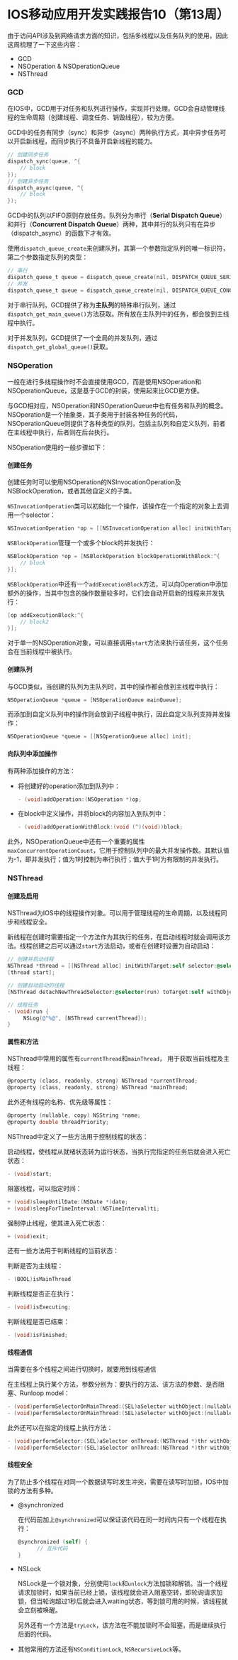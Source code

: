 #  IOS移动应用开发实践报告10（第13周）

由于访问API涉及到网络请求方面的知识，包括多线程以及任务队列的使用，因此这周梳理了一下这些内容：

- GCD
- NSOperation & NSOperationQueue
- NSThread



### GCD

在IOS中，GCD用于对任务和队列进行操作，实现并行处理。GCD会自动管理线程的生命周期（创建线程、调度任务、销毁线程），较为方便。

GCD中的任务有同步（sync）和异步（async）两种执行方式，其中异步任务可以开启新线程，而同步执行不具备开启新线程的能力。

```objective-c
// 创建同步任务
dispatch_sync(queue, ^{
    // block
});
// 创建异步任务
dispatch_async(queue, ^{
    // block
});
```

GCD中的队列以FIFO原则存放任务。队列分为串行（**Serial Dispatch Queue**）和并行（**Concurrent Dispatch Queue**）两种，其中并行的队列只有在异步（dispatch_async）的函数下才有效。

使用`dispatch_queue_create`来创建队列，其第一个参数指定队列的唯一标识符，第二个参数指定队列的类型：

```objective-c
// 串行
dispatch_queue_t queue = dispatch_queue_create(nil, DISPATCH_QUEUE_SERIAL);
// 并发
dispatch_queue_t queue = dispatch_queue_create(nil, DISPATCH_QUEUE_CONCURRENT);
```

对于串行队列，GCD提供了称为**主队列**的特殊串行队列，通过`dispatch_get_main_queue()`方法获取。所有放在主队列中的任务，都会放到主线程中执行。

对于并发队列，GCD提供了一个全局的并发队列，通过`dispatch_get_global_queue()`获取。



### NSOperation

一般在进行多线程操作时不会直接使用GCD，而是使用NSOperation和NSOperationQueue，这是基于GCD的封装，使用起来比GCD更方便。

与GCD相对应，NSOperation和NSOperationQueue中也有任务和队列的概念。NSOperation是一个抽象类，其子类用于封装各种任务的代码，NSOperationQueue则提供了各种类型的队列，包括主队列和自定义队列，前者在主线程中执行，后者则在后台执行。

NSOperation使用的一般步骤如下：

#### 创建任务

创建任务时可以使用NSOperation的NSInvocationOperation及NSBlockOperation，或者其他自定义的子类。

`NSInvocationOperation`类可以初始化一个操作，该操作在一个指定的对象上去调用一个selector：

```objective-c
NSInvocationOperation *op = [[NSInvocationOperation alloc] initWithTarget:self selector:@selector(func1) object:nil];
```

`NSBlockOperation`管理一个或多个block的并发执行：

```objective-c
NSBlockOperation *op = [NSBlockOperation blockOperationWithBlock:^{
	// block
}];
```

`NSBlockOperation`中还有一个`addExecutionBlock`方法，可以向Operation中添加额外的操作，当其中包含的操作数量较多时，它们会自动开启新的线程来并发执行：

```objective-c
[op addExecutionBlock:^{
	// block2
}];
```

对于单一的NSOperation对象，可以直接调用`start`方法来执行该任务，这个任务会在当前线程中被执行。

#### 创建队列

与GCD类似，当创建的队列为主队列时，其中的操作都会放到主线程中执行：

```objective-c
NSOperationQueue *queue = [NSOperationQueue mainQueue];
```

而添加到自定义队列中的操作则会放到子线程中执行，因此自定义队列支持并发操作：

```objective-c
NSOperationQueue *queue = [[NSOperationQueue alloc] init];
```

#### 向队列中添加操作

有两种添加操作的方法：

- 将创建好的operation添加到队列中：

  ```objective-c
  - (void)addOperation:(NSOperation *)op;
  ```

- 在block中定义操作，并将block的内容加入到队列中：

  ```objective-c
  - (void)addOperationWithBlock:(void (^)(void))block;
  ```

此外，NSOperationQueue中还有一个重要的属性`maxConcurrentOperationCount`，它用于控制队列中的最大并发操作数。其默认值为-1，即并发执行；值为1时控制为串行执行；值大于1时为有限制的并发执行。



### NSThread

#### 创建及启用

NSThread为IOS中的线程操作对象。可以用于管理线程的生命周期，以及线程同步和线程安全。

新线程在创建时需要指定一个方法作为其执行的任务，在启动线程时就会调用该方法。线程创建之后可以通过`start`方法启动，或者在创建时设置为自动启动：

```objective-c
// 创建并启动线程
NSThread *thread = [[NSThread alloc] initWithTarget:self selector:@selector(run) object:nil];
[thread start];

// 创建自动启动的线程
[NSThread detachNewThreadSelector:@selector(run) toTarget:self withObject:nil];

// 线程任务
- (void)run {
     NSLog(@"%@", [NSThread currentThread]);
}
```

#### 属性和方法

NSThread中常用的属性有`currentThread`和`mainThread`， 用于获取当前线程及主线程：

```objective-c
@property (class, readonly, strong) NSThread *currentThread;
@property (class, readonly, strong) NSThread *mainThread;
```

此外还有线程的名称、优先级等属性：

```objective-c
@property (nullable, copy) NSString *name;
@property double threadPriority;
```

NSThread中定义了一些方法用于控制线程的状态：

启动线程，使线程从就绪状态转为运行状态，当执行完指定的任务后就会进入死亡状态：

```objective-c
- (void)start;
```

阻塞线程，可以指定时间：

```objective-c
+ (void)sleepUntilDate:(NSDate *)date;
+ (void)sleepForTimeInterval:(NSTimeInterval)ti;
```

强制停止线程，使其进入死亡状态：

```objective-c
+ (void)exit;
```

还有一些方法用于判断线程的当前状态：

判断是否为主线程：

```objective-c
- (BOOL)isMainThread
```

判断线程是否正在执行：

```objective-c
- (void)isExecuting;
```

判断线程是否已结束：

```objective-c
- (void)isFinished;
```

####  线程通信

当需要在多个线程之间进行切换时，就要用到线程通信

在主线程上执行某个方法，参数分别为：要执行的方法、该方法的参数、是否阻塞、Runloop model：

```objective-c
- (void)performSelectorOnMainThread:(SEL)aSelector withObject:(nullable id)arg waitUntilDone:(BOOL)wait modes:(nullable NSArray<NSString *> *)array;
- (void)performSelectorOnMainThread:(SEL)aSelector withObject:(nullable id)arg waitUntilDone:(BOOL)wait;
```

此外还可以在指定的线程上执行方法：

```objective-c
- (void)performSelector:(SEL)aSelector onThread:(NSThread *)thr withObject:(id)arg waitUntilDone:(BOOL)wait modes:(NSArray *)array NS_AVAILABLE(10_5, 2_0);
- (void)performSelector:(SEL)aSelector onThread:(NSThread *)thr withObject:(id)arg waitUntilDone:(BOOL)wait NS_AVAILABLE(10_5, 2_0);
```

#### 线程安全

为了防止多个线程在对同一个数据读写时发生冲突，需要在读写时加锁，IOS中加锁的方法有多种。

- @synchronized

  在代码前加上`@synchronized`可以保证该代码在同一时间内只有一个线程在执行：

  ```objective-c
  @synchronized (self) {
  		// 互斥代码
  }
  ```

- NSLock

  NSLock是一个锁对象，分别使用`lock`和`unlock`方法加锁和解锁。当一个线程请求加锁时，如果当前已经上锁，该线程就会进入阻塞空转，即轮询请求加锁，但当轮询超过1秒后就会进入waiting状态，等到锁可用的时候，该线程就会立刻被唤醒。

  另外还有一个方法是`tryLock`，该方法在不能加锁时不会阻塞，而是继续执行后面的代码。

- 其他常用的方法还有`NSConditionLock`, `NSRecursiveLock`等。